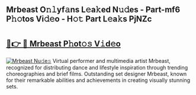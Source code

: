 ## Mrbeast O𝚗𝚕yf𝚊ns L𝚎a𝚔ed N𝚞𝚍es - Part-mf6 P𝚑𝚘tos Vi𝚍𝚎o - H𝚘𝚝 Part L𝚎a𝚔s PjNZc

# <h2><a href="http://kfdlexk.oniu.top/?m=Mrbeast">🔗👉 🔴 Mrbeast P𝚑ot𝚘𝚜 V𝚒d𝚎o</a></h2>

[![Mrbeast Nu𝚍e𝚜](https://i.imgur.com/0qMVB7G.gif)](http://kfdlexk.oniu.top/?m=Mrbeast)
Virtual performer and multimedia artist Mrbeast, recognized for distributing dance and lifestyle inspiration through trending choreographies and brief films. Outstanding set designer Mrbeast, known for their remarkable abilities and achievements in creating visually stunning sets.  
